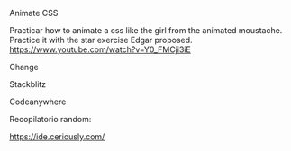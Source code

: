 Animate CSS

Practicar how to animate a css like the girl from the animated moustache.
Practice it with the star exercise Edgar proposed.
https://www.youtube.com/watch?v=Y0_FMCji3iE

Change



Stackblitz

Codeanywhere


Recopilatorio random:

https://ide.ceriously.com/
